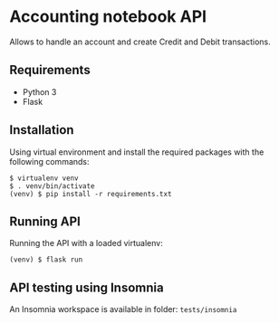 Accounting notebook API
===========

Allows to handle an account and create Credit and Debit transactions.

## Requirements

 - Python 3
 - Flask

## Installation

Using virtual environment and install the required packages with the following commands:

    $ virtualenv venv
    $ . venv/bin/activate
    (venv) $ pip install -r requirements.txt


## Running API

Running the API with a loaded virtualenv:

    (venv) $ flask run


## API testing using Insomnia

An Insomnia workspace is available in folder: `tests/insomnia`



